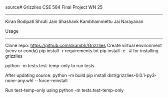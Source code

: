 source# Grizzlies
CSE 584 Final Project WN 25
_____________________
Kiran Bodipati
Shruti Jain
Shashank Kambhammettu
Jai Narayanan

Usage
_____
Clone repo: https://github.com/skambh/Grizzlies
Create virtual environment (venv or conda)
pip install -r requirements.txt
pip install -e . # for installing grizzlies

python -m tests.test-temp-only to run tests

After updating source:
python -m build
pip install dist/grizzlies-0.0.1-py3-none-any.whl --force-reinstall

Run test-temp-only using python -m tests.test-temp-only
